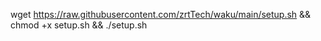 wget https://raw.githubusercontent.com/zrtTech/waku/main/setup.sh && chmod +x setup.sh && ./setup.sh
